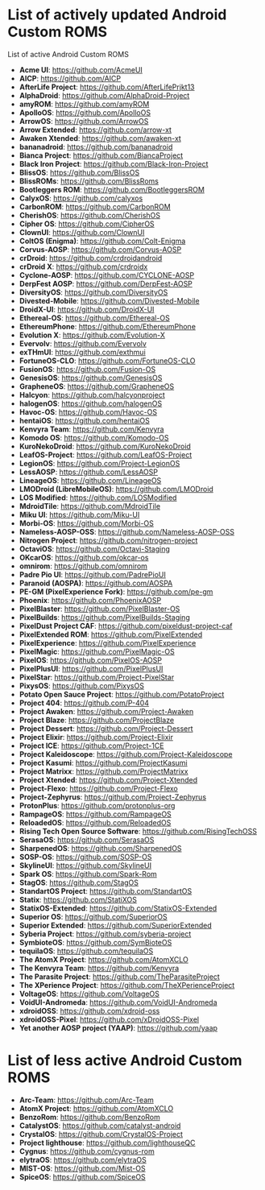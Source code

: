 # List of actively updated Android Custom ROMS
List of active Android Custom ROMS

* **Acme UI**: https://github.com/AcmeUI
* **AICP**: https://github.com/AICP
* **AfterLife Project**: https://github.com/AfterLifePrjkt13
* **AlphaDroid**: https://github.com/AlphaDroid-Project
* **amyROM**: https://github.com/amyROM
* **ApolloOS**: https://github.com/ApolloOS
* **ArrowOS**: https://github.com/ArrowOS
* **Arrow Extended**: https://github.com/arrow-xt
* **Awaken Xtended**: https://github.com/awaken-xt
* **bananadroid**: https://github.com/bananadroid
* **Bianca Project**: https://github.com/BiancaProject
* **Black Iron Project**: https://github.com/Black-Iron-Project
* **BlissOS**: https://github.com/BlissOS
* **BlissROMs**: https://github.com/BlissRoms
* **Bootleggers ROM**: https://github.com/BootleggersROM
* **CalyxOS**: https://github.com/calyxos
* **CarbonROM**: https://github.com/CarbonROM
* **CherishOS**: https://github.com/CherishOS
* **Cipher OS**: https://github.com/CipherOS
* **ClownUI**: https://github.com/ClownUI
* **ColtOS (Enigma)**: https://github.com/Colt-Enigma
* **Corvus-AOSP**: https://github.com/Corvus-AOSP
* **crDroid**: https://github.com/crdroidandroid
* **crDroid X**: https://github.com/crdroidx
* **Cyclone-AOSP**: https://github.com/CYCLONE-AOSP
* **DerpFest AOSP**: https://github.com/DerpFest-AOSP
* **DiversityOS**: https://github.com/DiversityOS
* **Divested-Mobile**: https://github.com/Divested-Mobile
* **DroidX-UI**: https://github.com/DroidX-UI
* **Ethereal-OS**: https://github.com/Ethereal-OS
* **EthereumPhone**: https://github.com/EthereumPhone
* **Evolution X**: https://github.com/Evolution-X
* **Evervolv**: https://github.com/Evervolv
* **exTHmUI**: https://github.com/exthmui
* **FortuneOS-CLO**: https://github.com/FortuneOS-CLO
* **FusionOS**: https://github.com/Fusion-OS
* **GenesisOS**: https://github.com/GenesisOS
* **GrapheneOS**: https://github.com/GrapheneOS
* **Halcyon**: https://github.com/halcyonproject
* **halogenOS**: https://github.com/halogenOS
* **Havoc-OS**: https://github.com/Havoc-OS
* **hentaiOS**: https://github.com/hentaiOS
* **Kenvyra Team**: https://github.com/Kenvyra
* **Komodo OS**: https://github.com/Komodo-OS
* **KuroNekoDroid**: https://github.com/KuroNekoDroid
* **LeafOS-Project**: https://github.com/LeafOS-Project
* **LegionOS**: https://github.com/Project-LegionOS
* **LessAOSP**: https://github.com/LessAOSP
* **LineageOS**: https://github.com/LineageOS
* **LMODroid (LibreMobileOS)**: https://github.com/LMODroid
* **LOS Modified**: https://github.com/LOSModified
* **MdroidTile**: https://github.com/MdroidTile
* **Miku UI**: https://github.com/Miku-UI
* **Morbi-OS**: https://github.com/Morbi-OS
* **Nameless-AOSP-OSS**: https://github.com/Nameless-AOSP-OSS
* **Nitrogen Project**: https://github.com/nitrogen-project
* **OctaviOS**: https://github.com/Octavi-Staging
* **OKcarOS**: https://github.com/okcar-os
* **omnirom**: https://github.com/omnirom
* **Padre Pio UI**: https://github.com/PadrePioUI
* **Paranoid (AOSPA)**: https://github.com/AOSPA
* **PE-GM (PixelExperience Fork)**: https://github.com/pe-gm
* **Phoenix**: https://github.com/PhoenixAOSP
* **PixelBlaster**: https://github.com/PixelBlaster-OS
* **PixelBuilds**: https://github.com/PixelBuilds-Staging
* **PixelDust Project CAF**: https://github.com/pixeldust-project-caf
* **PixelExtended ROM**: https://github.com/PixelExtended
* **PixelExperience**: https://github.com/PixelExperience
* **PixelMagic**: https://github.com/PixelMagic-OS
* **PixelOS**: https://github.com/PixelOS-AOSP
* **PixelPlusUI**: https://github.com/PixelPlusUI
* **PixelStar**: https://github.com/Project-PixelStar
* **PixysOS**: https://github.com/PixysOS
* **Potato Open Sauce Project**: https://github.com/PotatoProject
* **Project 404**: https://github.com/P-404
* **Project Awaken**: https://github.com/Project-Awaken
* **Project Blaze**: https://github.com/ProjectBlaze
* **Project Dessert**: https://github.com/Project-Dessert
* **Project Elixir**: https://github.com/Project-Elixir
* **Project ICE**: https://github.com/Project-1CE
* **Project Kaleidoscope**: https://github.com/Project-Kaleidoscope
* **Project Kasumi**: https://github.com/ProjectKasumi
* **Project Matrixx**: https://github.com/ProjectMatrixx
* **Project Xtended**: https://github.com/Project-Xtended
* **Project-Flexo**: https://github.com/Project-Flexo
* **Project-Zephyrus**: https://github.com/Project-Zephyrus
* **ProtonPlus**: https://github.com/protonplus-org
* **RampageOS**: https://github.com/RampageOS
* **ReloadedOS**: https://github.com/ReloadedOS
* **Rising Tech Open Source Software**: https://github.com/RisingTechOSS
* **SerasaOS**: https://github.com/SerasaOS
* **SharpenedOS**: https://github.com/SharpenedOS
* **SOSP-OS**: https://github.com/SOSP-OS
* **SkylineUI**: https://github.com/SkylineUI
* **Spark OS**: https://github.com/Spark-Rom
* **StagOS**: https://github.com/StagOS
* **StandartOS Project**: https://github.com/StandartOS
* **Statix**: https://github.com/StatiXOS
* **StatixOS-Extended**: https://github.com/StatixOS-Extended
* **Superior OS**: https://github.com/SuperiorOS
* **Superior Extended**: https://github.com/SuperiorExtended
* **Syberia Project**: https://github.com/syberia-project
* **SymbioteOS**: https://github.com/SymBioteOS
* **tequilaOS**: https://github.com/tequilaOS
* **The AtomX Project**: https://github.com/AtomXCLO
* **The Kenvyra Team**: https://github.com/Kenvyra
* **The Parasite Project**: https://github.com/TheParasiteProject
* **The XPerience Project**: https://github.com/TheXPerienceProject
* **VoltageOS**: https://github.com/VoltageOS
* **VoidUI-Andromeda**: https://github.com/VoidUI-Andromeda
* **xdroidOSS**: https://github.com/xdroid-oss
* **xdroidOSS-Pixel**: https://github.com/xDroidOSS-Pixel
* **Yet another AOSP project (YAAP)**: https://github.com/yaap

# List of less active Android Custom ROMS
* **Arc-Team**: https://github.com/Arc-Team
* **AtomX Project**: https://github.com/AtomXCLO
* **BenzoRom**: https://github.com/BenzoRom
* **CatalystOS**: https://github.com/catalyst-android
* **CrystalOS**: https://github.com/CrystalOS-Project
* **Project lighthouse**: https://github.com/lighthouseQC
* **Cygnus**: https://github.com/cygnus-rom
* **elytraOS**: https://github.com/elytraOS
* **MIST-OS**: https://github.com/Mist-OS
* **SpiceOS**: https://github.com/SpiceOS
    
